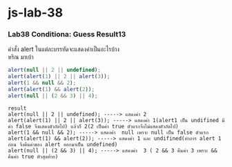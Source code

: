 # js-lab-38
### Lab38 Conditiona: Guess Result13
คำสั่ง alert ในแต่ละบรรทัดจะแสดงค่าเป็นอะไรบ้าง   
หริณ มาเบ้า

```JavaScript
alert(null || 2 || undefined);
alert(alert(1) || 2 || alert(3));
alert(1 && null && 2);
alert(alert(1) && alert(2));
alert(null || (2 && 3) || 4);
```

```Shell
result
alert(null || 2 || undefined); -----> แสดงค่า 2 
alert(alert(1) || 2 || alert(3)); -----> แสดงค่า 1(alert1 เป็น undifined มีค่า false จึงแสดงตัวถัดไป) แล้วก็ 2(2 เป็นค่า true ตัวแรกจึงไม่แสดงตัวถัดไป)
alert(1 && null && 2); -----> แสดงค่า  null เพราะ null เป็น false ตัวแรก
alert(alert(1) && alert(2)); -----> แสดงค่า 1 และ undifined(ทำการ alert 1 ก่อน จึงคืนค่าของ alert ออกมาเป็น undefined)
alert(null || (2 && 3) || 4); -----> แสดงค่า  3 ( 2 && 3 คืนค่า 3 เพราะ && คืนค่า true ตัวสุดท้าย)
```

